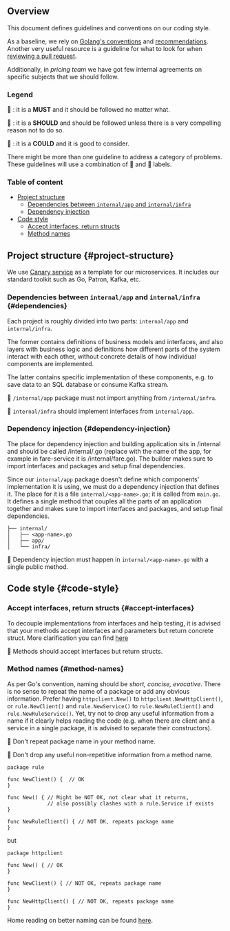## Overview

This document defines guidelines and conventions on our coding style. 

As a baseline, we rely on [Golang's conventions](https://golang.org/doc/code.html) and [recommendations](https://golang.org/doc/effective_go.html). 
Another very useful resource is a guideline for what to look for when [reviewing a pull request](https://github.com/golang/go/wiki/CodeReviewComments). 

Additionally, in _pricing team_ we have got few internal agreements on specific subjects that we should follow.

### Legend

📕 : it is a **MUST** and it should be followed no matter what.

📙 : it is a **SHOULD** and should be followed unless there is a very compelling reason not to do so.

📗 : it is a **COULD** and it is good to consider.

There might be more than one guideline to address a category of problems. These guidelines will use a combination of 📙 and 📗 labels.

### Table of content

* [Project structure](#project-structure)
    * [Dependencies between `internal/app` and `internal/infra`](#dependencies)
    * [Dependency injection](#dependency-injection)
* [Code style](#code-style)
    * [Accept interfaces, return structs](#accept-interfaces)
    * [Method names](#method-names)

## Project structure {#project-structure}

We use [Canary service](https://github.com/taxibeat/canary-service) as a template for our microservices.
It includes our standard toolkit such as Go, Patron, Kafka, etc.

### Dependencies between `internal/app` and `internal/infra` {#dependencies}

Each project is roughly divided into two parts: `internal/app` and `internal/infra`. 

The former contains definitions of business models and interfaces, and also layers with business logic and definitions how different parts of the system interact with each other,
without concrete details of how individual components are implemented.

The latter contains specific implementation of these components, e.g. to save data to an SQL database or consume Kafka stream.

📕 `/internal/app` package must not import anything from `/internal/infra`.

📙 `internal/infra` should implement interfaces from `internal/app`.

### Dependency injection {#dependency-injection}

The place for dependency injection and building application sits in /internal and should be called /internal/<app-name>.go (replace <app-name> with the name of the app, for example in fare-service it is /internal/fare.go). The builder makes sure to import interfaces and packages and setup final dependencies.

Since our `internal/app` package doesn't define which components' implementation it is using, we must do a dependency injection that defines it. 
The place for it is a file `internal/<app-name>.go`; it is called from `main.go`. 
It defines a single method that couples all the parts of an application together and makes sure to import interfaces and packages, and setup final dependencies.

```
├── internal/
│   ├── <app-name>.go
│   ├── app/
│   └── infra/
```

📕 Dependency injection must happen in `internal/<app-name>.go` with a single public method.

## Code style {#code-style}

### Accept interfaces, return structs {#accept-interfaces}

To decouple implementations from interfaces and help testing, it is advised that your methods accept interfaces and parameters but return concrete struct.
More clarification you can find [here](https://medium.com/@cep21/what-accept-interfaces-return-structs-means-in-go-2fe879e25ee8)

📙 Methods should accept interfaces but return structs.

### Method names {#method-names}

As per Go's convention, naming should be _short, concise, evocative_. There is no sense to repeat the name of a package or add any obvious information. 
Prefer having `httpclient.New()` to `httpclient.NewHttpClient()`, or `rule.NewClient()` and `rule.NewService()` to `rule.NewRuleClient()` and `rule.NewRuleService()`.
Yet, try not to drop any useful information from a name if it clearly helps reading the code (e.g. when there are client and a service in a single package, it is advised to separate their constructors).

📕 Don't repeat package name in your method name.

📙 Don't drop any useful non-repetitive information from a method name.

```
package rule
 
func NewClient() {  // OK
}

func New() { // Might be NOT OK, not clear what it returns, 
	         // also possibly clashes with a rule.Service if exists
}

func NewRuleClient() { // NOT OK, repeats package name
}
```

but 

```
package httpclient

func New() { // OK
}

func NewClient() { // NOT OK, repeats package name
}

func NewHttpClient() { // NOT OK, repeats package name
}
```

Home reading on better naming can be found [here](https://golang.org/doc/effective_go.html#names).
